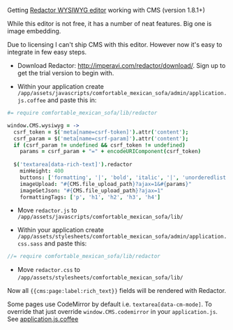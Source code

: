 Getting [Redactor WYSIWYG editor](http://imperavi.com/redactor/) working with CMS (version 1.8.1+)

While this editor is not free, it has a number of neat features. Big one is image embedding.

Due to licensing I can't ship CMS with this editor. However now it's easy to integrate in few easy steps.

* Download Redactor: http://imperavi.com/redactor/download/. Sign up to get the trial version to begin with.

* Within your application create `/app/assets/javascripts/comfortable_mexican_sofa/admin/application.js.coffee` and paste this in:

```coffeescript
#= require comfortable_mexican_sofa/lib/redactor

window.CMS.wysiwyg = ->
  csrf_token = $('meta[name=csrf-token]').attr('content');
  csrf_param = $('meta[name=csrf-param]').attr('content');
  if (csrf_param != undefined && csrf_token != undefined)
    params = csrf_param + "=" + encodeURIComponent(csrf_token)
  
  $('textarea[data-rich-text]').redactor
    minHeight: 400
    buttons: ['formatting', '|', 'bold', 'italic', '|', 'unorderedlist', 'orderedlist', '|', 'image', 'link']
    imageUpload: "#{CMS.file_upload_path}?ajax=1&#{params}"
    imageGetJson: "#{CMS.file_upload_path}?ajax=1"
    formattingTags: ['p', 'h1', 'h2', 'h3', 'h4']
```

* Move `redactor.js` to `/app/assets/javascripts/comfortable_mexican_sofa/lib/`

* Within your application create `/app/assets/stylesheets/comfortable_mexican_sofa/admin/application.css.sass` and paste this:
```sass
//= require comfortable_mexican_sofa/lib/redactor
```

* Move `redactor.css` to `/app/assets/stylesheets/comfortable_mexican_sofa/lib/`

Now all `{{cms:page:label:rich_text}}` fields will be rendered with Redactor.


Some pages use CodeMirror by default i.e. `textarea[data-cm-mode]`.
To override that just override  `window.CMS.codemirror` in your `application.js`. See [application.js.coffee](https://github.com/comfy/comfortable-mexican-sofa/blob/19ecff3ca382c0e1bd607d6e1b62ff2ec0b47280/app/assets/javascripts/comfortable_mexican_sofa/application.js.coffee)